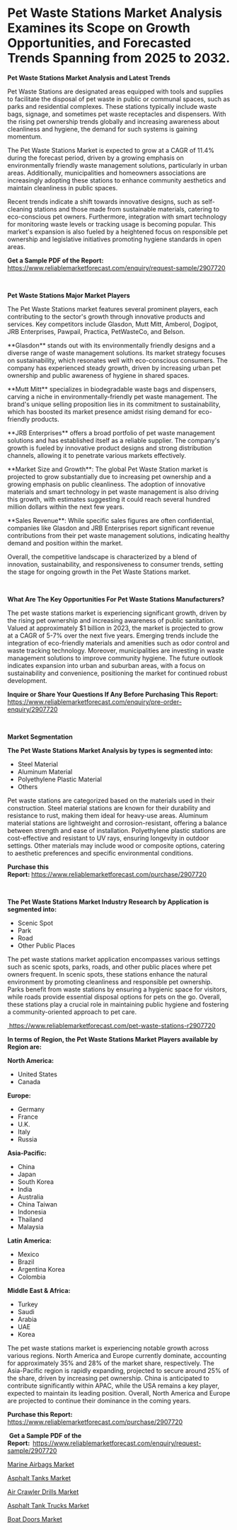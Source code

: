 <p><h1>Pet Waste Stations Market Analysis Examines its Scope on Growth Opportunities, and Forecasted Trends Spanning from 2025 to 2032.</h1></p><p><strong>Pet Waste Stations Market Analysis and Latest Trends</strong></p>
<p><p>Pet Waste Stations are designated areas equipped with tools and supplies to facilitate the disposal of pet waste in public or communal spaces, such as parks and residential complexes. These stations typically include waste bags, signage, and sometimes pet waste receptacles and dispensers. With the rising pet ownership trends globally and increasing awareness about cleanliness and hygiene, the demand for such systems is gaining momentum.</p><p>The Pet Waste Stations Market is expected to grow at a CAGR of 11.4% during the forecast period, driven by a growing emphasis on environmentally friendly waste management solutions, particularly in urban areas. Additionally, municipalities and homeowners associations are increasingly adopting these stations to enhance community aesthetics and maintain cleanliness in public spaces.</p><p>Recent trends indicate a shift towards innovative designs, such as self-cleaning stations and those made from sustainable materials, catering to eco-conscious pet owners. Furthermore, integration with smart technology for monitoring waste levels or tracking usage is becoming popular. This market's expansion is also fueled by a heightened focus on responsible pet ownership and legislative initiatives promoting hygiene standards in open areas.</p></p>
<p><strong>Get a Sample PDF of the Report:&nbsp;</strong> <a href="https://www.reliablemarketforecast.com/enquiry/request-sample/2907720?utm_campaign=1108&utm_medium=2&utm_source=Github&utm_content=ia&utm_term=12032025&utm_id=pet-waste-stations">https://www.reliablemarketforecast.com/enquiry/request-sample/2907720</a></p>
<p>&nbsp;</p>
<p><strong>Pet Waste Stations Major Market Players</strong></p>
<p><p>The Pet Waste Stations market features several prominent players, each contributing to the sector's growth through innovative products and services. Key competitors include Glasdon, Mutt Mitt, Amberol, Dogipot, JRB Enterprises, Pawpail, Practica, PetWasteCo, and Belson. </p><p>**Glasdon** stands out with its environmentally friendly designs and a diverse range of waste management solutions. Its market strategy focuses on sustainability, which resonates well with eco-conscious consumers. The company has experienced steady growth, driven by increasing urban pet ownership and public awareness of hygiene in shared spaces.</p><p>**Mutt Mitt** specializes in biodegradable waste bags and dispensers, carving a niche in environmentally-friendly pet waste management. The brand's unique selling proposition lies in its commitment to sustainability, which has boosted its market presence amidst rising demand for eco-friendly products.</p><p>**JRB Enterprises** offers a broad portfolio of pet waste management solutions and has established itself as a reliable supplier. The company's growth is fueled by innovative product designs and strong distribution channels, allowing it to penetrate various markets effectively.</p><p>**Market Size and Growth**: The global Pet Waste Station market is projected to grow substantially due to increasing pet ownership and a growing emphasis on public cleanliness. The adoption of innovative materials and smart technology in pet waste management is also driving this growth, with estimates suggesting it could reach several hundred million dollars within the next few years.</p><p>**Sales Revenue**: While specific sales figures are often confidential, companies like Glasdon and JRB Enterprises report significant revenue contributions from their pet waste management solutions, indicating healthy demand and position within the market.</p><p>Overall, the competitive landscape is characterized by a blend of innovation, sustainability, and responsiveness to consumer trends, setting the stage for ongoing growth in the Pet Waste Stations market.</p></p>
<p>&nbsp;</p>
<p><strong>What Are The Key Opportunities For Pet Waste Stations Manufacturers?</strong></p>
<p><p>The pet waste stations market is experiencing significant growth, driven by the rising pet ownership and increasing awareness of public sanitation. Valued at approximately $1 billion in 2023, the market is projected to grow at a CAGR of 5-7% over the next five years. Emerging trends include the integration of eco-friendly materials and amenities such as odor control and waste tracking technology. Moreover, municipalities are investing in waste management solutions to improve community hygiene. The future outlook indicates expansion into urban and suburban areas, with a focus on sustainability and convenience, positioning the market for continued robust development.</p></p>
<p><strong>Inquire or Share Your Questions If Any Before Purchasing This Report:</strong> <a href="https://www.reliablemarketforecast.com/enquiry/pre-order-enquiry/2907720?utm_campaign=1108&utm_medium=2&utm_source=Github&utm_content=ia&utm_term=12032025&utm_id=pet-waste-stations">https://www.reliablemarketforecast.com/enquiry/pre-order-enquiry/2907720</a></p>
<p>&nbsp;</p>
<p><strong>Market Segmentation</strong></p>
<p><strong>The Pet Waste Stations Market Analysis by types is segmented into:</strong></p>
<p><ul><li>Steel Material</li><li>Aluminum Material</li><li>Polyethylene Plastic Material</li><li>Others</li></ul></p>
<p><p>Pet waste stations are categorized based on the materials used in their construction. Steel material stations are known for their durability and resistance to rust, making them ideal for heavy-use areas. Aluminum material stations are lightweight and corrosion-resistant, offering a balance between strength and ease of installation. Polyethylene plastic stations are cost-effective and resistant to UV rays, ensuring longevity in outdoor settings. Other materials may include wood or composite options, catering to aesthetic preferences and specific environmental conditions.</p></p>
<p><strong>Purchase this Report:&nbsp;</strong><a href="https://www.reliablemarketforecast.com/purchase/2907720?utm_campaign=1108&utm_medium=2&utm_source=Github&utm_content=ia&utm_term=12032025&utm_id=pet-waste-stations">https://www.reliablemarketforecast.com/purchase/2907720</a></p>
<p>&nbsp;</p>
<p><strong>The Pet Waste Stations Market Industry Research by Application is segmented into:</strong></p>
<p><ul><li>Scenic Spot</li><li>Park</li><li>Road</li><li>Other Public Places</li></ul></p>
<p><p>The pet waste stations market application encompasses various settings such as scenic spots, parks, roads, and other public places where pet owners frequent. In scenic spots, these stations enhance the natural environment by promoting cleanliness and responsible pet ownership. Parks benefit from waste stations by ensuring a hygienic space for visitors, while roads provide essential disposal options for pets on the go. Overall, these stations play a crucial role in maintaining public hygiene and fostering a community-oriented approach to pet care.</p></p>
<p><a href="https://www.reliablemarketforecast.com/pet-waste-stations-r2907720?utm_campaign=1108&utm_medium=2&utm_source=Github&utm_content=ia&utm_term=12032025&utm_id=pet-waste-stations">&nbsp;https://www.reliablemarketforecast.com/pet-waste-stations-r2907720</a></p>
<p><strong>In terms of Region, the Pet Waste Stations Market Players available by Region are:</strong></p>
<p>
    <p> <strong> North America: </strong>
        <ul>
            <li>United States</li>
            <li>Canada</li>
        </ul>
        </p> 
    <p> <strong> Europe: </strong>
        <ul>
            <li>Germany</li>
            <li>France</li>
            <li>U.K.</li>
            <li>Italy</li>
            <li>Russia</li>
        </ul>
        </p> 
    <p> <strong> Asia-Pacific: </strong>
        <ul>
            <li>China</li>
            <li>Japan</li>
            <li>South Korea</li>
            <li>India</li>
            <li>Australia</li>
            <li>China Taiwan</li>
            <li>Indonesia</li>
            <li>Thailand</li>
            <li>Malaysia</li>
        </ul>
        </p> 
    <p> <strong> Latin America: </strong>
        <ul>
            <li>Mexico</li>
            <li>Brazil</li>
            <li>Argentina Korea</li>
            <li>Colombia</li>
        </ul>
        </p> 
    <p> <strong> Middle East & Africa: </strong>
        <ul>
            <li>Turkey</li>
            <li>Saudi</li>
            <li>Arabia</li>
            <li>UAE</li>
            <li>Korea</li>
        </ul>
    </p>
    </p>
<p><p>The pet waste stations market is experiencing notable growth across various regions. North America and Europe currently dominate, accounting for approximately 35% and 28% of the market share, respectively. The Asia-Pacific region is rapidly expanding, projected to secure around 25% of the share, driven by increasing pet ownership. China is anticipated to contribute significantly within APAC, while the USA remains a key player, expected to maintain its leading position. Overall, North America and Europe are projected to continue their dominance in the coming years.</p></p>
<p><strong>Purchase this Report: </strong><a href="https://www.reliablemarketforecast.com/purchase/2907720?utm_campaign=1108&utm_medium=2&utm_source=Github&utm_content=ia&utm_term=12032025&utm_id=pet-waste-stations">https://www.reliablemarketforecast.com/purchase/2907720</a></p>
<p>&nbsp;<strong>Get a Sample PDF of the Report:&nbsp;&nbsp;</strong><a href="https://www.reliablemarketforecast.com/enquiry/request-sample/2907720?utm_campaign=1108&utm_medium=2&utm_source=Github&utm_content=ia&utm_term=12032025&utm_id=pet-waste-stations">https://www.reliablemarketforecast.com/enquiry/request-sample/2907720</a></p>
<p><strong></strong></p>
<p><p><a href="https://github.com/astadtetcha28/Market-Research-Report-List-1/blob/main/marine-airbags-market.md?utm_campaign=1108&utm_medium=2&utm_source=Github&utm_content=ia&utm_term=12032025&utm_id=pet-waste-stations">Marine Airbags Market</a></p><p><a href="https://github.com/ceranamaduvq/Market-Research-Report-List-1/blob/main/asphalt-tanks-market.md?utm_campaign=1108&utm_medium=2&utm_source=Github&utm_content=ia&utm_term=12032025&utm_id=pet-waste-stations">Asphalt Tanks Market</a></p><p><a href="https://github.com/heeildannas/Market-Research-Report-List-1/blob/main/air-crawler-drills-market.md?utm_campaign=1108&utm_medium=2&utm_source=Github&utm_content=ia&utm_term=12032025&utm_id=pet-waste-stations">Air Crawler Drills Market</a></p><p><a href="https://github.com/sibellanikmn/Market-Research-Report-List-1/blob/main/asphalt-tank-trucks-market.md?utm_campaign=1108&utm_medium=2&utm_source=Github&utm_content=ia&utm_term=12032025&utm_id=pet-waste-stations">Asphalt Tank Trucks Market</a></p><p><a href="https://github.com/ertssmelov0/Market-Research-Report-List-1/blob/main/boat-doors-market.md?utm_campaign=1108&utm_medium=2&utm_source=Github&utm_content=ia&utm_term=12032025&utm_id=pet-waste-stations">Boat Doors Market</a></p></p>